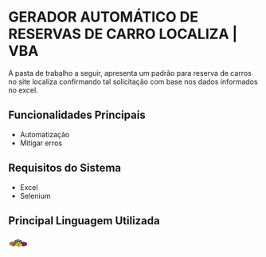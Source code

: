 # GERADOR AUTOMÁTICO DE RESERVAS DE CARRO LOCALIZA | VBA

A pasta de trabalho a seguir, apresenta um padrão para reserva de carros no site localiza confirmando tal solicitação
com base nos dados informados no excel.

## Funcionalidades Principais

- Automatização
- Mitigar erros

## Requisitos do Sistema

- Excel
- Selenium

## Principal Linguagem Utilizada
<img align="center" alt="Will-VBA" height="30" width="40" src="https://raw.githubusercontent.com/vscode-icons/vscode-icons/master/icons/file_type_vba.svg">
